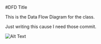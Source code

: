 #DFD Title

This is the Data Flow Diagram for the class. 

Just writing this cause I need those commit.

![Alt Text](https://3.bp.blogspot.com/-W__wiaHUjwI/Vt3Grd8df0I/AAAAAAAAA78/7xqUNj8ujtY/s1600/image02.png)
